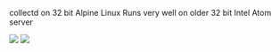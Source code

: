 collectd on 32 bit Alpine Linux Runs very well on older 32 
bit Intel Atom server

[![](https://images.microbadger.com/badges/image/wolnosciowiecnet/i686-collectd.svg)](https://microbadger.com/images/wolnosciowiecnet/i686-collectd "Get your own image badge on microbadger.com") [![](https://images.microbadger.com/badges/version/wolnosciowiecnet/i686-collectd.svg)](https://microbadger.com/images/wolnosciowiecnet/i686-collectd "Get your own version badge on microbadger.com")
